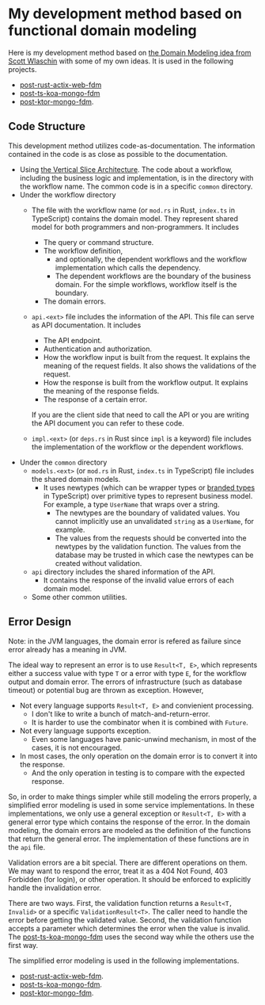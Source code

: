 # My development method based on functional domain modeling

Here is my development method based on [the Domain Modeling idea from Scott Wlaschin](https://pragprog.com/titles/swdddf/domain-modeling-made-functional/) with some of my own ideas. It is used in the following projects.

- [post-rust-actix-web-fdm](services/post-rust-actix-web-fdm)
- [post-ts-koa-mongo-fdm](services/post-ts-koa-mongo-fdm)
- [post-ktor-mongo-fdm](./services/post-ktor-mongo-fdm).

## Code Structure

This development method utilizes code-as-documentation. The information contained in the code is as close as possible to the documentation.

* Using [the Vertical Slice Architecture](https://jimmybogard.com/vertical-slice-architecture/). The code about a workflow, including the business logic and implementation, is in the directory with the workflow name. The common code is in a specific `common` directory.
* Under the workflow directory
    * The file with the workflow name (or `mod.rs` in Rust, `index.ts` in TypeScript) contains the domain model. They represent shared model for both programmers and non-programmers. It includes
      * The query or command structure.
      * The workflow definition,
        * and optionally, the dependent workflows and the workflow implementation which calls the dependency.
        * The dependent workflows are the boundary of the business domain. For the simple workflows, workflow itself is the boundary.
      * The domain errors.
    * `api.<ext>` file includes the information of the API. This file can serve as API documentation. It includes
      * The API endpoint.
      * Authentication and authorization.
      * How the workflow input is built from the request. It explains the meaning of the request fields. It also shows the validations of the request.
      * How the response is built from the workflow output. It explains the meaning of the response fields.
      * The response of a certain error.

      If you are the client side that need to call the API
      or you are writing the API document you can refer to these code.
    * `impl.<ext>` (or `deps.rs` in Rust since `impl` is a keyword) file includes the implementation of the workflow or the dependent workflows.
* Under the `common` directory
    * `models.<ext>` (or `mod.rs` in Rust, `index.ts` in TypeScript) file includes the shared domain models.
      * It uses newtypes (which can be wrapper types or [branded types](https://www.typescriptlang.org/play?q=370#example/nominal-typing) in TypeScript) over primitive types to represent business model. For example, a type `UserName` that wraps over a string.
        * The newtypes are the boundary of validated values. You cannot implicitly use an unvalidated `string` as a `UserName`, for example.
        * The values from the requests should be converted into the newtypes by the validation function. The values from the database may be trusted in which case the newtypes can be created without validation.
    * `api` directory includes the shared information of the API.
      * It contains the response of the invalid value errors of each domain model.
    * Some other common utilities.

## Error Design

Note: in the JVM languages, the domain error is refered as failure since error already has a meaning in JVM.

The ideal way to represent an error is to use `Result<T, E>`, which represents either a success value with type `T` or a error with type `E`, for the workflow output and domain error. The errors of infrastructure (such as database timeout) or potential bug are thrown as exception. However,

* Not every language supports `Result<T, E>` and convienient processing.
  * I don't like to write a bunch of match-and-return-error.
  * It is harder to use the combinator when it is combined with `Future`.
* Not every language supports exception.
  * Even some languages have panic-unwind mechanism, in most of the cases, it is not encouraged.
* In most cases, the only operation on the domain error is to convert it into the response.
  * And the only operation in testing is to compare with the expected response.

So, in order to make things simpler while still modeling the errors properly, a simplified error modeling is used in some service implementations. In these implementations, we only use a general exception or `Result<T, E>` with a general error type which contains the response of the error. In the domain modeling, the domain errors are modeled as the definition of the functions that return the general error. The implementation of these functions are in the `api` file.

Validation errors are a bit special. There are different operations on them. We may want to respond the error, treat it as a 404 Not Found, 403 Forbidden (for login), or other operation. It should be enforced to explicitly handle the invalidation error.

There are two ways. First, the validation function returns a `Result<T, Invalid>` or a specific `ValidationResult<T>`. The caller need to handle the error before getting the validated value. Second, the validation function accepts a parameter which determines the error when the value is invalid. The [post-ts-koa-mongo-fdm](./services/post-ts-koa-mongo-fdm) uses the second way while the others use the first way.

The simplified error modeling is used in the following implementations.

- [post-rust-actix-web-fdm](./services/post-rust-actix-web-fdm).
- [post-ts-koa-mongo-fdm](./services/post-ts-koa-mongo-fdm).
- [post-ktor-mongo-fdm](./services/post-ktor-mongo-fdm).

